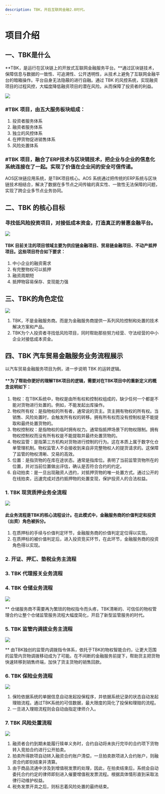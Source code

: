 ```yaml
---
description: TBK，开启互联网金融2.0时代。
---
```


# 项目介绍

## 一、TBK是什么

**TBK，是运行在区块链上的开放式互联网金融服务平台。**通过区块链技术，保障信息与数据的一致性、可追溯性、公开透明性，从技术上避免了互联网金融平台的暗箱操作。平台自身无法隐蔽的进行自融。通过 TBK 的风控系统，实现融资项目的过程风控，大幅度降低融资项目的潜在风险。从而保障了投资者的利益。

![](../.gitbook/assets/tbktokensbank-zong-shu.gif)

### \#TBK 项目，由五大服务板块组成：

1. 投资者服务体系
2. 融资者服务体系
3. 独立的风控体系
4. 在押货物促进销售体系
5. 风险处置体系

### \#TBK 项目，融合了ERP技术与区块链技术，把企业与企业的信息化系统连接在了一起。实现了价值在企业间的安全可信传递。

AOS区块链应用系统，是TBK项目核心。AOS 系统通过把传统的ERP系统与区块链技术相结合，解决了数据在多节点之间传输的真实性、一致性无法保障的问题，实现了跨企业多节点业务协同。

## 二、TBK 的核心目标

### 寻找低风险投资项目，对接低成本资金，打造真正的普惠金融平台。

![](../.gitbook/assets/tbktokensbank-dui-jie-xiang-mu-yu-zi-jin.gif)

#### TBK 目前关注的项目领域主要为供应链金融项目、贸易链金融项目、不动产抵押项目。这些项目符合如下要求：

1. 中小企业的融资需求
2. 有完整物权可以抵押
3. 融资周期短
4. 抵押物容易保存、变现能力强

## 三、TBK的角色定位

![](../.gitbook/assets/tbktokensbanktbk-jiao-se-ding-wei.jpg)

1. TBK，不是金融服务商。而是为金融服务商提供一系列风险控制和处置的技术解决方案和产品。
2. TBK为个人投资者寻找低风险项目，同时帮助那些努力经营、守法经营的中小企业对接低成本资金。

## 四、TBK 汽车贸易金融服务业务流程展示

以汽车贸易金融服务项目为例，进一步说明 TBK 的运转逻辑。

#### \*\*为了帮助你更好的理解TBK项目的逻辑，需要对在TBK项目中的重新定义的概念说明如下：

1. 物权：在TBK系统中，物权是由所有权和控制权组成的，缺少任何一个都是不能对货物进行处置的。例如，不能发起出库操作。
2. 物权所有权：是指物权的所有者，通常说的货主。货主拥有物权的所有权。当销售、风险处置时，会触发所有权的转移。拥有所有权而没有控制权是不能提取和最终处置货物的。
3. 物权控制权：是指物权的临时拥有权力。通常指抵押场景下的物权限制。拥有物权控制权而没有所有权是不能提取并最终处置货物的。
4. 物权监管：是指第三方机构对货物进行控制的行为。这在本质上属于数字化仓单管理机制。物权监管人不会接收到来自非完整物权人的提货请求的。这保障了监管的物权清晰、交易的高效。
5. 位置：是指货物的在库在途状态。通常是指库位。表明了当前监管货物所在的位置，并对当前位置做出评估，确认是否符合合约的约定。
6. 自动拍卖：是一旦出现融资人违约，对抵押货物的唯一处置方式。通过公开的在线拍卖，迅速完成对违约抵押物的处置变现，保护投资人的合法权益。

### **1. TBK 现货质押业务全流程**

![](../.gitbook/assets/tbktokensbank-zong-shu%20%281%29.gif)

#### **此业务流**程是TBK的核心流程设计。在此模式中，金融服务商的价值判定和投资（出资）角色被拆分。

1. 在质押标的手续与价值判定环节，金融服务商的价值判定定位得以实现。
2. 在质押标的被价值判定后，进入投资竞买环节，在此环节，金融服务商的投资角色得以实现。

### 2. 开证、押汇、垫税业务主流程 



### 3. TBK 代理报关业务流程



### 4. TBK 仓储业务流程

![](../.gitbook/assets/tbktokensbank-chu-ru-ku-liu-cheng.gif)

\*\* 仓储服务商不需要再为繁琐的物权指令而头疼，TBK清晰的、可信任的物权管理合约让整个仓储监管服务流程大幅度简化，开启了新型监管服务的时代。

### 5. TBK 监管内调拨业务主流程

![](../.gitbook/assets/tbktokensbank-wu-liu-yun-shu.gif)

\*\* 由TBK独创的监管内调拨指令体系，依托于TBK的物权智能合约，让更大范围的监管内货物调拨移动成为了可能。在不间断的金融服务前提下，帮助货主把货物快速转移到销售终端，加快了货主货物的销售回款。

### 6. TBK 保险业务流程

![](../.gitbook/assets/tbktokensbank-bao-xian-li-pei.gif)

1. 保险依据系统的单据信息自动发起投保程序，并依据系统记录的状态自动发起理赔流程。通过TBK系统的可信数据，最大限度的简化了投保和理赔的流程。
2. 一旦进入理赔流程则会自动由指定律师介入。

### 7. TBK 风险处置流程

![](../.gitbook/assets/tbktokensbank-feng-xian-chu-zhi.gif)

1. 融资者合约到期未能履行赎单义务时，合约自动将未执行完毕的合约项下货物转入竞拍合约进行公开拍卖。
2. 拍卖所得款项自动转入融资合约账户清偿，一旦拍卖款项进入合约账户，则融资合约即刻结束并清算。
3. 由于商品流通中涉及到增值税发票的处理，因此，在拍卖结束后，系统会自动委托合约约定的律师即刻进入催要增值税发票流程。根据具体情形直到采取法律行动维护权益。
4. 税务发票开具之后，则标志着风险处置的最终结束。

